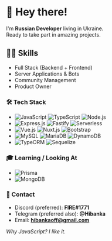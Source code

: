 # 👋 Hey there!
I'm <b>Russian Developer</b> living in Ukraine.\
Ready to take part in amazing projects.

## 👨‍💻 Skills
* Full Stack (Backend + Frontend)
* Server Applications & Bots
* Community Management
* Product Owner

### 🛠️ Tech Stack
* ![JavaScript](https://img.shields.io/badge/-JavaScript-2C2F33?style=flat&logo=javascript)
![TypeScript](https://img.shields.io/badge/-TypeScript-2C2F33?style=flat&logo=typescript)
![Node.js](https://img.shields.io/badge/-Node.js-2C2F33?style=flat&logo=node.js)
* ![Express.js](https://img.shields.io/badge/-Express.js-2C2F33?style=flat&logo=express)
![Fastify](https://img.shields.io/badge/-Fastify-2C2F33?style=flat&logo=fastify)
![Serverless](https://img.shields.io/badge/-Serverless-2C2F33?style=flat&logo=serverless)
* ![Vue.js](https://img.shields.io/badge/-Vue.js-2C2F33?style=flat&logo=vue.js)
![Nuxt.js](https://img.shields.io/badge/-Nuxt.js-2C2F33?style=flat&logo=nuxt.js)
![Bootstrap](https://img.shields.io/badge/-Bootstrap-2C2F33?style=flat&logo=bootstrap)
* ![MySQL](https://img.shields.io/badge/-MySQL-2C2F33?style=flat&logo=mysql)
![MariaDB](https://img.shields.io/badge/-MariaDB-2C2F33?style=flat&logo=mariadb)
![DynamoDB](https://img.shields.io/badge/-DynamoDB-2C2F33?style=flat&logo=dynamodb)
* ![TypeORM](https://img.shields.io/badge/-TypeORM-2C2F33?style=flat&logo=typeorm)
![Sequelize](https://img.shields.io/badge/-Sequelize-2C2F33?style=flat&logo=sequelize)

### 🎓 Learning / Looking At
* ![Prisma](https://img.shields.io/badge/-Prisma-2C2F33?style=flat&logo=prisma)
* ![MongoDB](https://img.shields.io/badge/-MongoDB-2C2F33?style=flat&logo=mongodb)

### 🤝 Contact

* Discord (preferred): <b>FIRE#1771</b>
* Telegram (preferred also): <b>@Hibanka</b>
* Email: <b>hibankaoff@gmail.com</b>

<i>Why JavaScript? I like it.</i>
